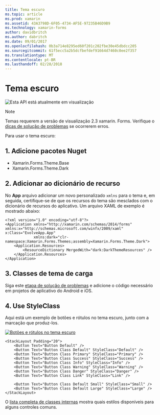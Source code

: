 ```yaml
---
title: Tema escuro
ms.topic: article
ms.prod: xamarin
ms.assetid: 43A3798D-6F05-4734-AF5E-97235B46D9B9
ms.technology: xamarin-forms
author: davidbritch
ms.author: dabritch
ms.date: 09/01/2017
ms.openlocfilehash: 0b3a714e8295ed60f201c202fbe30e45dbdcc205
ms.sourcegitcommit: 61f5ecc5a2b5dcfbefdef91664d7460c0ee2f357
ms.translationtype: MT
ms.contentlocale: pt-BR
ms.lasthandoff: 02/28/2018
---
```

# <a name="dark-theme"></a>Tema escuro

![](~/media/shared/preview.png "Esta API está atualmente em visualização")

> [!NOTE]
> Temas requerem a versão de visualização 2.3 xamarin. Forms. Verifique o [dicas de solução de problemas](~/xamarin-forms/user-interface/themes/index.md) se ocorrerem erros.

Para usar o tema escuro:

## <a name="1-add-nuget-packages"></a>1. Adicione pacotes Nuget

* Xamarin.Forms.Theme.Base
* Xamarin.Forms.Theme.Dark

## <a name="2-add-to-the-resource-dictionary"></a>2. Adicionar ao dicionário de recurso

No **App** arquivo adicionar um novo personalizado `xmlns` para o tema e, em seguida, certifique-se de que os recursos do tema são mesclados com o dicionário de recursos do aplicativo.
Um arquivo XAML de exemplo é mostrado abaixo:

```xaml
<?xml version="1.0" encoding="utf-8"?>
<Application xmlns="http://xamarin.com/schemas/2014/forms" xmlns:x="http://schemas.microsoft.com/winfx/2009/xaml" x:Class="EvolveApp.App"
             xmlns:dark="clr-namespace:Xamarin.Forms.Themes;assembly=Xamarin.Forms.Theme.Dark">
    <Application.Resources>
        <ResourceDictionary MergedWith="dark:DarkThemeResources" />
    </Application.Resources>
</Application>
```

## <a name="3-load-theme-classes"></a>3. Classes de tema de carga

Siga este [etapa de solução de problemas](~/xamarin-forms/user-interface/themes/index.md) e adicione o código necessário em projetos de aplicativo do Android e iOS.

## <a name="4-use-styleclass"></a>4. Use StyleClass

Aqui está um exemplo de botões e rótulos no tema escuro, junto com a marcação que produz-los.

[ ![](dark-images/dark-theme-sml.png "Botões e rótulos no tema escuro")](dark-images/dark-theme.png "botões e rótulos no tema escuro")

```xaml
<StackLayout Padding="20">
    <Button Text="Button Default" />
    <Button Text="Button Class Default" StyleClass="Default" />
    <Button Text="Button Class Primary" StyleClass="Primary" />
    <Button Text="Button Class Success" StyleClass="Success" />
    <Button Text="Button Class Info" StyleClass="Info" />
    <Button Text="Button Class Warning" StyleClass="Warning" />
    <Button Text="Button Class Danger" StyleClass="Danger" />
    <Button Text="Button Class Link" StyleClass="Link" />

    <Button Text="Button Class Default Small" StyleClass="Small" />
    <Button Text="Button Class Default Large" StyleClass="Large" />
</StackLayout>
```

O [lista completa de classes internas](~/xamarin-forms/user-interface/themes/index.md) mostra quais estilos disponíveis para alguns controles comuns.

